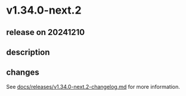 # v1.34.0-next.2

## release on 20241210

## description

## changes

See <a href="https://github.com/backstage/backstage/blob/master/docs/releases/v1.34.0-next.2-changelog.md">docs/releases/v1.34.0-next.2-changelog.md</a> for more information.

